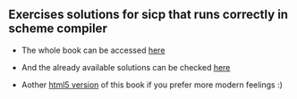 ## Exercises solutions for sicp that runs correctly in scheme compiler

- The whole book can be accessed [here](https://mitpress.mit.edu/sicp/full-text/book/book.html)
 
- And the already available solutions can be checked [here](http://community.schemewiki.org/?sicp-solutions)

- Aother [html5 version](http://sarabander.github.io/sicp/html/index.xhtml) of this book if you prefer more modern feelings :)